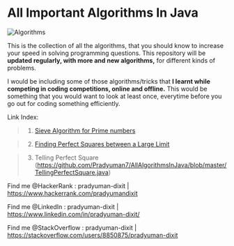# All Important Algorithms In Java

![Algorithms](https://user-images.githubusercontent.com/41565823/46194932-22257b00-c303-11e8-819a-60b02719faa0.jpeg)

This is the collection of all the algorithms, that you should know to increase your speed in solving programming questions.
This repository will be **updated regularly, with more and new algorithms,** for different kinds of problems.

I would be including some of those algorithms/tricks that **I learnt while competing in coding competitions, online and offline.** This would be something that you would want to look at least once, everytime before you go out for coding something efficiently.

Link Index:
>1. [Sieve Algorithm for Prime numbers](https://github.com/Pradyuman7/AllAlgorithmsInJava/blob/master/SieveAlgorithmForPrimes.java)

>2. [Finding Perfect Squares between a Large Limit](https://github.com/Pradyuman7/AllAlgorithmsInJava/blob/master/FindingPerfectSquaresAlgorithm.java)

>3. Telling Perfect Square <br>
(https://github.com/Pradyuman7/AllAlgorithmsInJava/blob/master/TellingPerfectSquare.java)

Find me @HackerRank : pradyuman-dixit | https://www.hackerrank.com/pradyumandixit

Find me @LinkedIn : pradyuman-dixit | https://www.linkedin.com/in/pradyuman-dixit/

Find me @StackOverflow : pradyuman-dixit | https://stackoverflow.com/users/8850875/pradyuman-dixit

